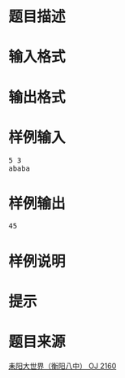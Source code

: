 

# 题目描述


<div class="content">

# 输入格式


<div class="content">

# 输出格式


<div class="content">

# 样例输入


<pre>5 3
ababa</pre>

# 样例输出


<pre>45</pre>

# 样例说明



# 提示


<div class="content">

# 题目来源


<a href="http://www.lydsy.com/JudgeOnline/problem.php?id=2160">耒阳大世界（衡阳八中） OJ 2160</a>
